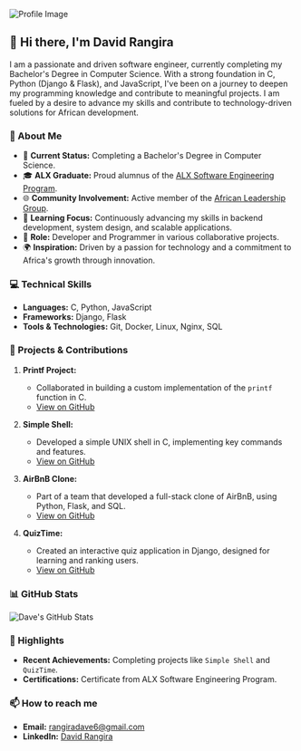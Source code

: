 ![Profile Image](![image](https://github.com/user-attachments/assets/b3ad6a02-aaa8-4430-bc72-ea60426c703a)
)

## 👋 Hi there, I'm David Rangira

I am a passionate and driven software engineer, currently completing my Bachelor's Degree in Computer Science. With a strong foundation in C, Python (Django & Flask), and JavaScript, I've been on a journey to deepen my programming knowledge and contribute to meaningful projects. I am fueled by a desire to advance my skills and contribute to technology-driven solutions for African development.

### 🚀 About Me

- 🔭 **Current Status:** Completing a Bachelor's Degree in Computer Science.
- 🎓 **ALX Graduate:** Proud alumnus of the [ALX Software Engineering Program](https://www.alxafrica.com/software-engineering/).
- 🌐 **Community Involvement:** Active member of the [African Leadership Group](https://algroup.org/).
- 🌱 **Learning Focus:** Continuously advancing my skills in backend development, system design, and scalable applications.
- 💼 **Role:** Developer and Programmer in various collaborative projects.
- 🌍 **Inspiration:** Driven by a passion for technology and a commitment to Africa's growth through innovation.

### 💻 Technical Skills

- **Languages:** C, Python, JavaScript
- **Frameworks:** Django, Flask
- **Tools & Technologies:** Git, Docker, Linux, Nginx, SQL

### 🔨 Projects & Contributions

1. **Printf Project:**
   - Collaborated in building a custom implementation of the `printf` function in C.
   - [View on GitHub](www.github.com/RangiraDave/printf)

2. **Simple Shell:**
   - Developed a simple UNIX shell in C, implementing key commands and features.
   - [View on GitHub](www.github.com/RangiraDave/simple_shell)

3. **AirBnB Clone:**
   - Part of a team that developed a full-stack clone of AirBnB, using Python, Flask, and SQL.
   - [View on GitHub](www.github.com/RangiraDave/AirBnB_clone_V3)

4. **QuizTime:**
   - Created an interactive quiz application in Django, designed for learning and ranking users.
   - [View on GitHub](www.github.com/RangiraDave/QuizTime)

### 📊 GitHub Stats

![Dave's GitHub Stats](https://github-readme-stats.vercel.app/api?username=RangiraDave&theme=vue-dark&show_icons=true&hide_border=true&count_private=true)

### 🌟 Highlights

- **Recent Achievements:** Completing projects like `Simple Shell` and `QuizTime`.
- **Certifications:** Certificate from ALX Software Engineering Program.

### 📫 How to reach me

- **Email:** [rangiradave6@gmail.com](mailto:rangiradave6@.com)
- **LinkedIn:** [David Rangira](https://www.linkedin.com/in/david-rangira-140a71258)


<!--
**RangiraDave/RangiraDave** is a ✨ _special_ ✨ repository because its `README.md` (this file) appears on your GitHub profile.

Here are some ideas to get you started:

- 🔭 I’m currently working on ...
- 🌱 I’m currently learning ...
- 👯 I’m looking to collaborate on ...
- 🤔 I’m looking for help with ...
- 💬 Ask me about ...
- 📫 How to reach me: ...
- 😄 Pronouns: ...
- ⚡ Fun fact: ...
-->
